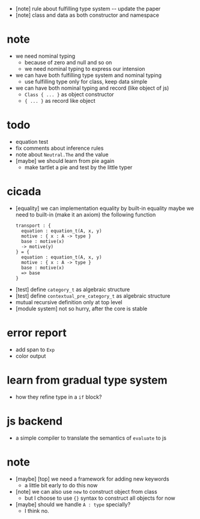 - [note] rule about fulfilling type system -- update the paper
- [note] class and data as both constructor and namespace
# note
- we need nominal typing
  - because of zero and null and so on
  - we need nominal typing to express our intension
- we can have both fulfilling type system and nominal typing
  - use fulfilling type only for class, keep data simple
- we can have both nominal typing and record (like object of js)
  - `Class { ... }` as object constructor
  - `{ ... }` as record like object
# todo
- equation test
- fix comments about inference rules
- note about `Neutral.The` and the value
- [maybe] we should learn from pie again
  - make tartlet a pie and test by the little typer
# cicada
- [equality] we can implementation equality by built-in equality
  maybe we need to built-in (make it an axiom) the following function
  ``` cicada
  transport : {
    equation : equation_t(A, x, y)
    motive : { x : A -> type }
    base : motive(x)
    -> motive(y)
  } = {
    equation : equation_t(A, x, y)
    motive : { x : A -> type }
    base : motive(x)
    => base
  }
  ```
- [test] define `category_t` as algebraic structure
- [test] define  `contextual_pre_category_t` as algebraic structure
- mutual recursive definition only at top level
- [module system] not so hurry, after the core is stable
# error report
- add span to `Exp`
- color output
# learn from gradual type system
- how they refine type in a `if` block?
# js backend
- a simple compiler to translate the semantics of `evaluate` to js
# note
- [maybe] [top] we need a framework for adding new keywords
  - a little bit early to do this now
- [note] we can also use `new` to construct object from class
  - but I choose to use `{}` syntax to construct all objects for now
- [maybe] should we handle `A : type` specially?
  - I think no.
